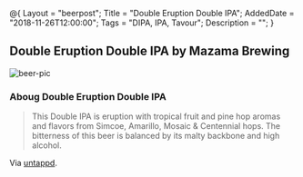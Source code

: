 @{ 
 Layout = "beerpost"; 
 Title = "Double Eruption Double IPA"; 
 AddedDate = "2018-11-26T12:00:00"; 
 Tags = "DIPA, IPA, Tavour"; 
 Description = ""; 
 } 
 

## Double Eruption Double IPA by Mazama Brewing

![beer-pic]

### Aboug Double Eruption Double IPA

> This Double IPA is eruption with tropical fruit and pine hop aromas and flavors from Simcoe, Amarillo, Mosaic & Centennial hops. The bitterness of this beer is balanced by its malty backbone and high alcohol. 

Via [untappd][untappd-url].

[untappd-url]: <https://untappd.com/b/mazama-brewing-double-eruption-double-ipa/1183126>
[beer-pic]: https://jasonpowley.com/assets/img/ "Double Eruption Double IPA by Mazama Brewing"

